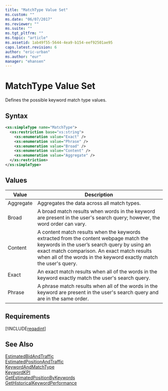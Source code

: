 ```yaml
---
title: "MatchType Value Set"
ms.custom: ""
ms.date: "06/07/2017"
ms.reviewer: ""
ms.suite: ""
ms.tgt_pltfrm: ""
ms.topic: "article"
ms.assetid: 1ab49f55-5644-4ea9-b154-eef92501ae95
caps.latest.revision: 6
author: "eric-urban"
ms.author: "eur"
manager: "ehansen"
---
```

# MatchType Value Set
Defines the possible keyword match type values.

## Syntax

```xml
<xs:simpleType name="MatchType">
  <xs:restriction base="xs:string">
    <xs:enumeration value="Exact" />
    <xs:enumeration value="Phrase" />
    <xs:enumeration value="Broad" />
    <xs:enumeration value="Content" />
    <xs:enumeration value="Aggregate" />
  </xs:restriction>
</xs:simpleType>
```

## Values

|Value|Description|
|---------|---------------|
|Aggregate|Aggregates the data across all match types.|
|Broad|A broad match results when words in the keyword are present in the user's search query; however, the word order can vary.|
|Content|A content match results when the keywords extracted from the content webpage match the keywords in the user’s search query by using an exact match comparison. An exact match results when all of the words in the keyword exactly match the user's query.|
|Exact|An exact match results when all of the words in the keyword exactly match the user's search query.|
|Phrase|A phrase match results when all of the words in the keyword are present in the user's search query and are in the same order.|

## Requirements
[!INCLUDE[reqadint](../adinsight-api/includes/reqadint.md)]
## See Also
[EstimatedBidAndTraffic](../adinsight-api/estimatedbidandtraffic-data-object.md)  
[EstimatedPositionAndTraffic](../adinsight-api/estimatedpositionandtraffic-data-object.md)  
[KeywordAndMatchType](../adinsight-api/keywordandmatchtype-data-object.md)  
[KeywordKPI](../adinsight-api/keywordkpi-data-object.md)  
[GetEstimatedPositionByKeywords](../adinsight-api/getestimatedpositionbykeywords-service-operation.md)  
[GetHistoricalKeywordPerformance](../adinsight-api/gethistoricalkeywordperformance-service-operation.md)  

